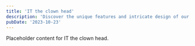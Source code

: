 ```yaml
---
title: 'IT the clown head'
description: 'Discover the unique features and intricate design of our IT the clown head. Perfect for various applications, this piece adds a touch of creativity and innovation to any setting.'
pubDate: '2023-10-23'
---
```


Placeholder content for IT the clown head.